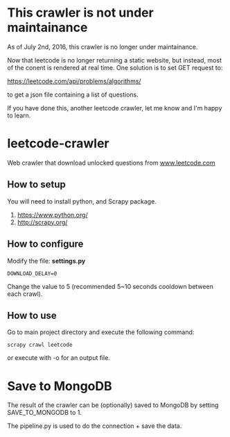 # This crawler is not under maintainance

As of July 2nd, 2016, this crawler is no longer under maintainance. 

Now that leetcode is no longer returning a static website, but instead, most of the conent is rendered at real time. One solution is to set GET request to:

https://leetcode.com/api/problems/algorithms/

to get a json file containing a list of questions. 

If you have done this, another leetcode crawler, let me know and I'm happy to learn. 

# leetcode-crawler

Web crawler that download unlocked questions from www.leetcode.com

## How to setup

You will need to install python, and Scrapy package.

1. https://www.python.org/
1. http://scrapy.org/

## How to configure

Modify the file: __settings.py__

	DOWNLOAD_DELAY=0

Change the value to 5 (recommended 5~10 seconds cooldown between each crawl).

## How to use

Go to main project directory and execute the following command:

    scrapy crawl leetcode

or execute with -o for an output file. 

# Save to MongoDB

The result of the crawler can be (optionally) saved to MongoDB by setting SAVE_TO_MONGODB to 1. 

The pipeline.py is used to do the connection + save the data. 
